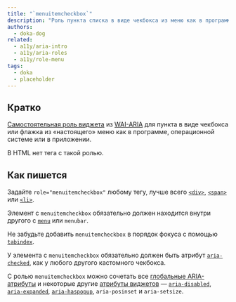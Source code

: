 ```yaml
---
title: "`menuitemcheckbox`"
description: "Роль пункта списка в виде чекбокса из меню как в программе, операционной системе или приложении."
authors:
  - doka-dog
related:
  - a11y/aria-intro
  - a11y/aria-roles
  - a11y/role-menu
tags:
  - doka
  - placeholder
---
```


## Кратко

[Самостоятельная роль виджета](/a11y/aria-roles/#roli-vidzhetov) из [WAI-ARIA](/a11y/aria-intro/#specifikaciya) для пункта в виде чекбокса или флажка из «настоящего» меню как в программе, операционной системе или в приложении.

В HTML нет тега с такой ролью.

## Как пишется

Задайте `role="menuitemcheckbox"` любому тегу, лучше всего [`<div>`](/html/div/), [`<span>`](/html/span/) или [`<li>`](/html/li/).

Элемент с `menuitemcheckbox` обязательно должен находится внутри другого с [`menu`](/a11y/role-menu/) или `menubar`.

Не забудьте добавить `menuitemcheckbox` в порядок фокуса с помощью [`tabindex`](/html/global-attrs/#tabindex).

У элемента с `menuitemcheckbox` обязательно должен быть атрибут [`aria-checked`](/a11y/aria-checked/), как у любого другого кастомного чекбокса. 

С ролью `menuitemcheckbox` можно сочетать все [глобальные ARIA-атрибуты](/a11y/aria-attrs/#globalnye-atributy) и некоторые другие [атрибуты виджетов](/a11y/aria-attrs/#atributy-vidzhetov) — [`aria-disabled`](/a11y/aria-disabled/), [`aria-expanded`](/a11y/aria-expanded/), [`aria-haspopup`](/a11y/aria-haspopup/), `aria-posinset` и `aria-setsize`.
